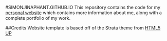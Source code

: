 #SIMONJINAPHANT.GITHUB.IO
This repository contains the code for my [personal website](http://simonjinaphant.github.io/) 
which contains more information about me, along with a complete portfolio of my work.

##Credits
Website template is based off of the Strata theme from [HTML5 UP](http://html5up.net/)
